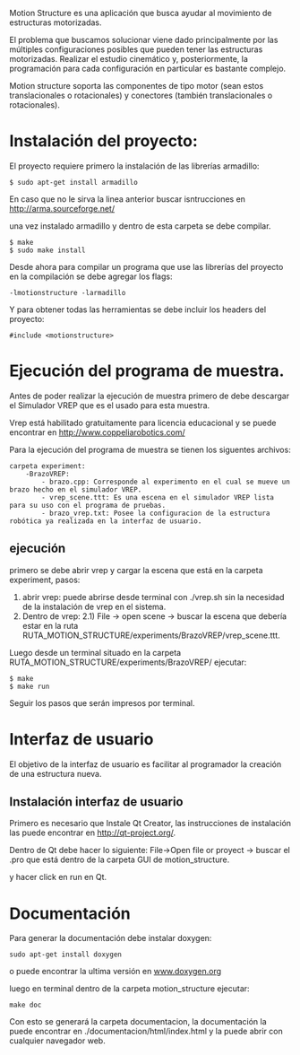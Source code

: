 Motion Structure es una aplicación que busca ayudar al movimiento de estructuras motorizadas.

El problema que buscamos solucionar viene dado principalmente por las múltiples configuraciones posibles que pueden tener las estructuras motorizadas. Realizar el estudio cinemático y, posteriormente, la programación para cada configuración en particular es bastante complejo.

Motion structure soporta las componentes de tipo motor (sean estos translacionales o rotacionales) y conectores (también translacionales o rotacionales).




Instalación del proyecto:
========================

El proyecto requiere primero la instalación de las librerías armadillo:

```
$ sudo apt-get install armadillo
```
En caso que no le sirva la linea anterior buscar isntrucciones en http://arma.sourceforge.net/ 

una vez instalado armadillo y dentro de esta carpeta se debe compilar.

```
$ make
$ sudo make install
```

Desde ahora para compilar un programa que use las librerías del proyecto en la compilación se debe agregar los flags:

```
-lmotionstructure -larmadillo
```

Y para obtener todas las herramientas se debe incluir los headers del proyecto:

```
#include <motionstructure>
```



Ejecución del programa de muestra.
=================================

Antes de poder realizar la ejecución de muestra primero de debe descargar el Simulador VREP que es el usado para esta muestra.

Vrep está habilitado gratuitamente para licencia educacional y se puede encontrar en http://www.coppeliarobotics.com/

Para la ejecución del programa de muestra se tienen los siguentes archivos:

```
carpeta experiment:
	-BrazoVREP:
		- brazo.cpp: Corresponde al experimento en el cual se mueve un brazo hecho en el simulador VREP.
		- vrep_scene.ttt: Es una escena en el simulador VREP lista para su uso con el programa de pruebas.
		- brazo_vrep.txt: Posee la configuracion de la estructura robótica ya realizada en la interfaz de usuario.
```


ejecución
---------

primero se debe abrir vrep y cargar la escena que está en la carpeta experiment, pasos:

1) abrir vrep: puede abrirse desde terminal con ./vrep.sh sin la necesidad de la instalación de vrep en el sistema.
2) Dentro de vrep:
	2.1) File -> open scene -> buscar la escena que debería estar en la ruta RUTA_MOTION_STRUCTURE/experiments/BrazoVREP/vrep_scene.ttt.


Luego desde un terminal situado en la carpeta RUTA_MOTION_STRUCTURE/experiments/BrazoVREP/ ejecutar:

```
$ make
$ make run
```

Seguir los pasos que serán impresos por terminal.


Interfaz de usuario
===================

El objetivo de la interfaz de usuario es facilitar al programador la creación de una estructura nueva.


Instalación interfaz de usuario
-------------------------------

Primero es necesario que Instale Qt Creator, las instrucciones de instalación las puede encontrar en http://qt-project.org/.

Dentro de Qt debe hacer lo siguiente:
 File->Open file or proyect -> buscar el .pro que está dentro de la carpeta GUI de motion_structure.

y hacer click en run en Qt.  




Documentación
=============

Para generar la documentación debe instalar doxygen:

```
sudo apt-get install doxygen
```

o puede encontrar la ultima versión en www.doxygen.org

luego en terminal dentro de la carpeta motion_structure ejecutar:

```
make doc
```

Con esto se generará la carpeta documentacion, la documentación la puede encontrar en ./documentacion/html/index.html y la puede abrir con cualquier navegador web.